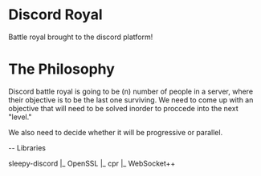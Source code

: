 # Discord Royal

Battle royal brought to the discord platform!

# The Philosophy

Discord battle royal is going to be (n) number of people in a server, where their objective is to be the last one surviving.
We need to come up with an objective that will need to be solved inorder to proccede into the next "level."

We also need to decide whether it will be progressive or parallel. 

-- Libraries

sleepy-discord
|_ OpenSSL
|_ cpr
|_ WebSocket++